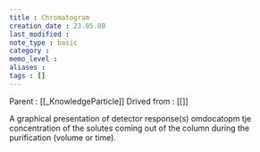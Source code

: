 ```yaml
---
title : Chromatogram
creation_date : 23.05.08
last_modified :
note_type : basic
category :
memo_level :
aliases : 
tags : []
---
```


Parent : [[_KnowledgeParticle]]
Drived from : [[]]

A graphical presentation of detector response(s) omdocatopm tje concentration of the solutes coming out of the column during the purification (volume or time).